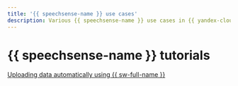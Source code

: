 ```yaml
---
title: '{{ speechsense-name }} use cases'
description: Various {{ speechsense-name }} use cases in {{ yandex-cloud }}.
---
```


# {{ speechsense-name }} tutorials

[Uploading data automatically using {{ sw-full-name }}](auto-upload.md)